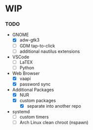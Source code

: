 # WIP

### TODO

- GNOME
  - [X] adw-gtk3
  - [ ] GDM tap-to-click
  - [ ] additional nautilus extensions

- VSCode
  - [ ] LaTEX
  - [ ] Python

- Web Browser
  - [X] vaapi
  - [X] password sync

- Additional Packages
  - [X] NUR
  - [X] custom packages
    - [X] separate into another repo

- systemd
  - [ ] custom timers
  - [ ] Arch Linux clean chroot (nspawn)